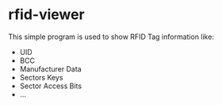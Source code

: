# rfid-viewer
This simple program is used to show RFID Tag information like:
- UID
- BCC
- Manufacturer Data
- Sectors Keys
- Sector Access Bits
- ...
